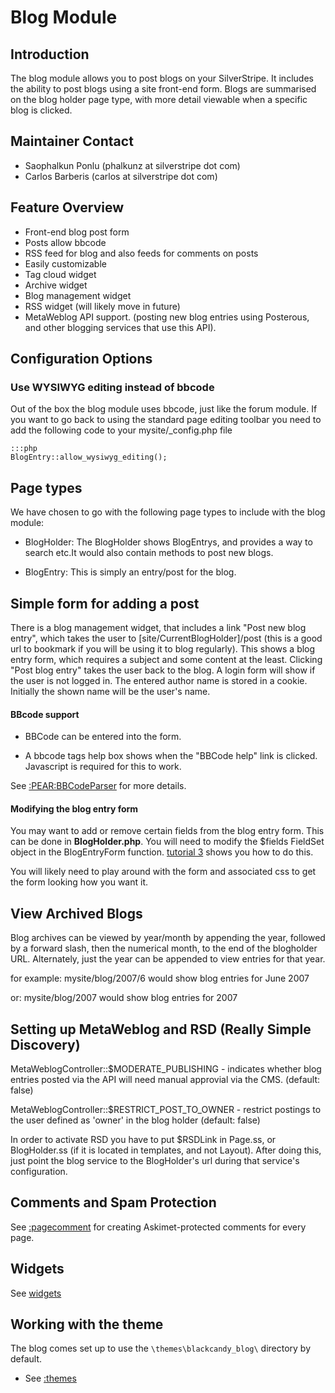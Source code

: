 # Blog Module

## Introduction

The blog module allows you to post blogs on your SilverStripe. It includes the ability to post blogs using a site front-end form. Blogs are summarised on the blog holder page type, with more detail viewable when a specific blog is clicked.

## Maintainer Contact ##

 * Saophalkun Ponlu (phalkunz at silverstripe dot com)
 * Carlos Barberis (carlos at silverstripe dot com)

## Feature Overview

*  Front-end blog post form
*  Posts allow bbcode
*  RSS feed for blog and also feeds for comments on posts
*  Easily customizable
*  Tag cloud widget
*  Archive widget
*  Blog management widget
*  RSS widget (will likely move in future)
*  MetaWeblog API support. (posting new blog entries using Posterous, and other blogging services that use this API).

## Configuration Options

### Use WYSIWYG editing instead of bbcode

Out of the box the blog module uses bbcode, just like the forum module. If you want to go back to using the standard page editing toolbar you need to add the following code to your mysite/_config.php file

	:::php
	BlogEntry::allow_wysiwyg_editing();


## Page types

We have chosen to go with the following page types to include with the blog module:

*  BlogHolder: The BlogHolder shows BlogEntrys, and provides a way to search etc.It would also contain methods to post new blogs.

*  BlogEntry: This is simply an entry/post for the blog.


## Simple form for adding a post

There is a blog management widget, that includes a link "Post new blog entry", which takes the user to [site/CurrentBlogHolder]/post (this is a good url to bookmark if you will be using it to blog regularly). This shows a blog entry form, which requires a subject and some content at the least. Clicking "Post blog entry" takes the user back to the blog. A login form will show if the user is not logged in. The entered author name is stored in a cookie. Initially the shown name will be the user's name.

#### BBcode support

*  BBCode can be entered into the form.

*  A bbcode tags help box shows when the "BBCode help" link is clicked. Javascript is required for this to work.

See [:PEAR:BBCodeParser](/PEAR/BBCodeParser) for more details.

#### Modifying the blog entry form

You may want to add or remove certain fields from the blog entry form. This can be done in **BlogHolder.php**. You will need to modify the $fields FieldSet object in the BlogEntryForm function. [tutorial 3](tutorial/3-forms#creating_the_form) shows you how to do this.

You will likely need to play around with the form and associated css to get the form looking how you  want it.

## View Archived Blogs

Blog archives can be viewed by year/month by appending the year, followed by a forward slash, then the numerical month, to the end of the blogholder URL. Alternately, just the year can be appended to view entries for that year.

for example: mysite/blog/2007/6 would show blog entries for June 2007

or: mysite/blog/2007 would show blog entries for 2007


## Setting up MetaWeblog and RSD (Really Simple Discovery)

MetaWeblogController::$MODERATE_PUBLISHING - indicates whether blog entries posted via the API will need manual approvial via the CMS. (default: false)

MetaWeblogController::$RESTRICT_POST_TO_OWNER - restrict postings to the user defined as 'owner' in the blog holder (default: false)

In order to activate RSD you have to put $RSDLink in Page.ss, or BlogHolder.ss (if it is located in templates, and not Layout). After doing this, just point the blog service to the BlogHolder's url during that service's configuration.

## Comments and Spam Protection

See [:pagecomment](/pagecomment) for creating Askimet-protected comments for every page.

## Widgets

See [widgets](/widgets)


## Working with the theme

The blog comes set up to use the `\themes\blackcandy_blog\` directory by default. 

   * See [:themes](/themes)